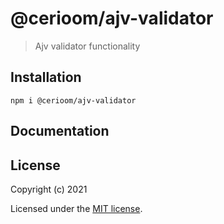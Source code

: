 # @cerioom/ajv-validator

> Ajv validator functionality

## Installation

```
npm i @cerioom/ajv-validator
```

## Documentation


## License

Copyright (c) 2021

Licensed under the [MIT license](LICENSE).

